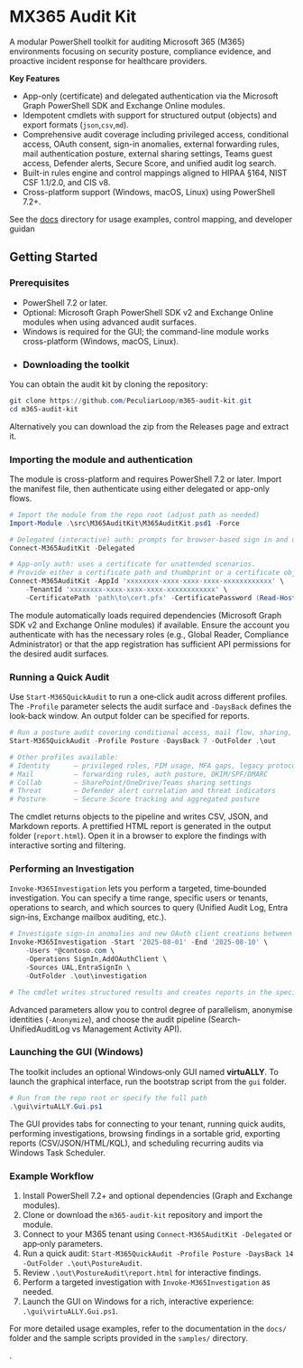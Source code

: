 # MX365 Audit Kit

A modular PowerShell toolkit for auditing Microsoft 365 (M365) environments focusing on security posture, compliance evidence, and proactive incident response for healthcare providers.  

**Key Features**

- App-only (certificate) and delegated authentication via the Microsoft Graph PowerShell SDK and Exchange Online modules.
- Idempotent cmdlets with support for structured output (objects) and export formats (`json`,`csv`,`md`).
- Comprehensive audit coverage including privileged access, conditional access, OAuth consent, sign-in anomalies, external forwarding rules, mail authentication posture, external sharing settings, Teams guest access, Defender alerts, Secure Score, and unified audit log search.
- Built-in rules engine and control mappings aligned to HIPAA §164, NIST CSF 1.1/2.0, and CIS v8.
- Cross-platform support (Windows, macOS, Linux) using PowerShell 7.2+.

See the [docs](docs/) directory for usage examples, control mapping, and developer guidan
## Getting Started

### Prerequisites

- PowerShell 7.2 or later.
- Optional: Microsoft Graph PowerShell SDK v2 and Exchange Online modules when using advanced audit surfaces.
- Windows is required for the GUI; the command-line module works cross-platform (Windows, macOS, Linux).
- ### Downloading the toolkit

You can obtain the audit kit by cloning the repository:

```powershell
git clone https://github.com/PeculiarLoop/m365-audit-kit.git
cd m365-audit-kit
```

Alternatively you can download the zip from the Releases page and extract it.

### Importing the module and authentication

The module is cross-platform and requires PowerShell 7.2 or later. Import the manifest file, then authenticate using either delegated or app-only flows.

```powershell
# Import the module from the repo root (adjust path as needed)
Import-Module .\src\M365AuditKit\M365AuditKit.psd1 -Force

# Delegated (interactive) auth: prompts for browser-based sign in and uses Graph delegated scopes
Connect-M365AuditKit -Delegated

# App-only auth: uses a certificate for unattended scenarios.
# Provide either a certificate path and thumbprint or a certificate object.
Connect-M365AuditKit -AppId 'xxxxxxxx-xxxx-xxxx-xxxx-xxxxxxxxxxxx' \
    -TenantId 'xxxxxxxx-xxxx-xxxx-xxxx-xxxxxxxxxxxx' \
    -CertificatePath 'path\to\cert.pfx' -CertificatePassword (Read-Host -AsSecureString)
```

The module automatically loads required dependencies (Microsoft Graph SDK v2 and Exchange Online modules) if available. Ensure the account you authenticate with has the necessary roles (e.g., Global Reader, Compliance Administrator) or that the app registration has sufficient API permissions for the desired audit surfaces.

### Running a Quick Audit

Use `Start-M365QuickAudit` to run a one‑click audit across different profiles. The `-Profile` parameter selects the audit surface and `-DaysBack` defines the look‑back window. An output folder can be specified for reports.

```powershell
# Run a posture audit covering conditional access, mail flow, sharing, and threat surfaces
Start-M365QuickAudit -Profile Posture -DaysBack 7 -OutFolder .\out

# Other profiles available:
# Identity      – privileged roles, PIM usage, MFA gaps, legacy protocols
# Mail          – forwarding rules, auth posture, DKIM/SPF/DMARC
# Collab        – SharePoint/OneDrive/Teams sharing settings
# Threat        – Defender alert correlation and threat indicators
# Posture       – Secure Score tracking and aggregated posture
```

The cmdlet returns objects to the pipeline and writes CSV, JSON, and Markdown reports. A prettified HTML report is generated in the output folder (`report.html`). Open it in a browser to explore the findings with interactive sorting and filtering.

### Performing an Investigation

`Invoke-M365Investigation` lets you perform a targeted, time‑bounded investigation. You can specify a time range, specific users or tenants, operations to search, and which sources to query (Unified Audit Log, Entra sign‑ins, Exchange mailbox auditing, etc.).

```powershell
# Investigate sign-in anomalies and new OAuth client creations between 1 Aug and 10 Aug 2025
Invoke-M365Investigation -Start '2025-08-01' -End '2025-08-10' \
    -Users *@contoso.com \
    -Operations SignIn,AddOAuthClient \
    -Sources UAL,EntraSignIn \
    -OutFolder .\out\investigation

# The cmdlet writes structured results and creates reports in the specified folder.
```

Advanced parameters allow you to control degree of parallelism, anonymise identities (`-Anonymize`), and choose the audit pipeline (Search-UnifiedAuditLog vs Management Activity API).

### Launching the GUI (Windows)

The toolkit includes an optional Windows‑only GUI named **virtuALLY**. To launch the graphical interface, run the bootstrap script from the `gui` folder.

```powershell
# Run from the repo root or specify the full path
.\gui\virtuALLY.Gui.ps1
```

The GUI provides tabs for connecting to your tenant, running quick audits, performing investigations, browsing findings in a sortable grid, exporting reports (CSV/JSON/HTML/KQL), and scheduling recurring audits via Windows Task Scheduler.

### Example Workflow

1. Install PowerShell 7.2+ and optional dependencies (Graph and Exchange modules).
2. Clone or download the `m365-audit-kit` repository and import the module.
3. Connect to your M365 tenant using `Connect‑M365AuditKit -Delegated` or app‑only parameters.
4. Run a quick audit: `Start‑M365QuickAudit -Profile Posture -DaysBack 14 -OutFolder .\out\PostureAudit`.
5. Review `.\out\PostureAudit\report.html` for interactive findings.
6. Perform a targeted investigation with `Invoke‑M365Investigation` as needed.
7. Launch the GUI on Windows for a rich, interactive experience: `.\gui\virtuALLY.Gui.ps1`.

For more detailed usage examples, refer to the documentation in the `docs/` folder and the sample scripts provided in the `samples/` directory.


.
